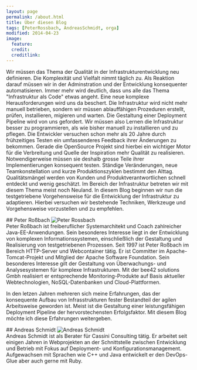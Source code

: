 ```yaml
---
layout: page
permalink: /about.html
title: Über diesen Blog
tags: [PeterRossbach, AndreasSchmidt, orga]
modified: 2014-04-23
image:
  feature:
  credit:
  creditlink:
---
```

Wir müssen das Thema der Qualität in der Infrastrukturentwicklung neu definieren.
Die Komplexität und Vielfalt nimmt täglich zu. Als Reaktion darauf müssen wir in der Adminstration und der Entwicklung
konsequenter automatisieren. Immer mehr wird deutlich, dass uns alle das Thema "Infrastruktur als Code" etwas angeht.
Eine neue komplexe Herausforderungen wird uns da beschert. Die Infrastruktur wird nicht mehr manuell betrieben, sondern wir müssen ablauffähigen Prozeduren erstellt, prüfen, installieren, migieren und warten. Die Gestaltung einer Deployment Pipeline wird
von uns gefordert. Wir müssen also Lernen die Infrastruktur besser zu programmieren, als wie bisher manuell zu installieren und zu pflegen. Die Entwickler versuchen schon mehr als 20 Jahre durch frühzeitiges Testen ein umfassenderes Feedback ihrer Änderungen zu bekommen. Gerade die OpenSource Projekt sind hierbei ein wichtiger Motor für die Verbreitung und Quelle der Inspiration mehr Qualität zu realisieren. Notwendigerweise müssen sie deshalb grosse Teile ihrer Implementierungen konsequent testen. Ständige Veränderungen, neue Teamkonstellation und
kurze Produktionszyklen bestimmt den Alttag. Qualitätsmängel werden von Kunden und Produktverantwortlichen schnell entdeckt und wenig geschätzt. Im Bereich der Infrastruktur betreten wir mit diesem Thema meist noch Neuland. In diesem Blog beginnen wir nun die testgetriebene Vorgehensweise für die Entwicklung der Infrastruktur zu adaptieren. Hierbei versuchen wir bestehende Techniken, Werkzeuge und Vorgehensweise vorzustellen und zu empfehlen.

<div class="clearfix"></div>
## Peter Roßbach
<img src="{{ site.url }}/assets/media/peter_rossbach_small.png" class="img-responsive img-rounded pull-left" alt="Peter Rossbach">
<div class="center-block">
Peter Roßbach ist freiberuflicher Systemarchitekt und Coach zahlreicher Java-EE-Anwendungen. Sein besonderes Interesse liegt in der Entwicklung von komplexen Informationssystemen, einschließlich der Gestaltung und Realisierung von testgetriebenen Prozessen. Seit 1997 ist Peter Roßbach im Bereich HTTP-Server und Webcontainer tätig. Er ist Committer im Apache-Tomcat-Projekt und Mitglied der Apache Software Foundation. Sein besonderes Interesse gilt der Gestaltung von Überwachungs- und Analysesystemen für komplexe Infrastrukturen. Mit der bee42 solutions Gmbh realisiert er entsprechende Monitoring-Produkte auf Basis aktueller Webtechnologien, NoSQL-Datenbanken und Cloud-Plattformen.

In den letzen Jahren mehreren sich meine Erfahrungen, das der konsequente Aufbau von Infrasstrukturen fester Bestandteil der agilen Arbeitsweise geworden ist. Meist ist die Gestaltung einer leistungsfähigen Deployment Pipeline der hervorstechensten Erfolgsfaktor. Mit diesem Blog möchte ich diese Erfahrungen weitergeben.
</div>
<div class="clearfix"></div>
## Andreas Schmidt
<img src="{{ site.url }}/assets/media/andreas_schmidt_small.png" class="img-responsive img-rounded pull-left" alt="Andreas Schmidt">
<div class="center-block">
Andreas Schmidt ist als Berater für Cassini Consulting tätig. Er arbeitet seit einigen Jahren in Webprojekten an der Schnittstelle zwischen Entwicklung und Betrieb mit Fokus auf Deployment- und Konfigurationsmanagement. Aufgewachsen mit Sprachen wie C++ und Java entwickelt er den DevOps-Glue  aber auch gerne mit Ruby.
</div>
<div class="clearfix"></div>
